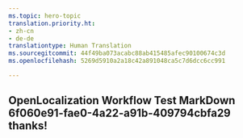 ```yaml
---
ms.topic: hero-topic
translation.priority.ht:
- zh-cn
- de-de
translationtype: Human Translation
ms.sourcegitcommit: 44f49ba073acabc88ab415485afec90100674c3d
ms.openlocfilehash: 5269d5910a2a18c42a891048ca5c7d6dcc6cc991

---
```

## OpenLocalization Workflow Test MarkDown 6f060e91-fae0-4a22-a91b-409794cbfa29 thanks!



<!--HONumber=Jul16_HO3-->


